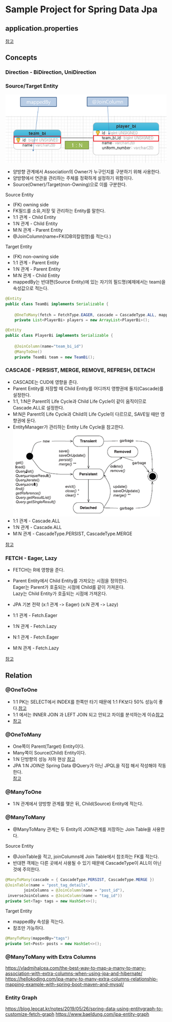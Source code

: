 # Sample Project for Spring Data Jpa

## application.properties
[참고](https://creatorpark-tech-stack.tistory.com/2?category=812808)

## Concepts
### Direction - BiDirection, UniDirection


### Source/Target Entity
![Source,Target Entity](./docs/images/sourcetarge.png)  

- 양방향 관계에서 Association의 Owner가 누구인지를 구분하기 위해 사용한다.
- 양방향에서 연관을 관리하는 주체를 정확하게 설정하기 위함이다.
- Source(Owner)/Target(non-Owning)으로 이를 구분한다.  

Source Entity
- (FK) owning side
- FK필드를 소유,저장 및 관리하는 Entity를 말한다.
- 1:1 관계 - Child Entity
- 1:N 관계 - Child Entity
- M:N 관계 - Parent Entity 
- @JoinColumn(name=FK(DB의칼럼명)를 적는다.)

Target Entity  
- (FK) non-owning side  
- 1:1 관계 - Parent Entity
- 1:N 관계 - Parent Entity
- M:N 관계 - Child Entity     
- mappedBy는 반대편(Source Entity)에 있는 자기의 필드명(예제에서는 team)을 속성값으로 적는다.
  
```java
@Entity
public class TeamBi implements Serializable {
	
	@OneToMany(fetch = FetchType.EAGER, cascade = CascadeType.ALL, mappedBy="team")
	private List<PlayerBi> players = new ArrayList<PlayerBi>();
```

```java
@Entity
public class PlayerBi implements Serializable {
	
	@JoinColumn(name="team_bi_id")
	@ManyToOne()
	private TeamBi team = new TeamBi();
```

    
### CASCADE - PERSIST, MERGE, REMOVE, REFRESH, DETACH
- CASCADE는 CUD에 영향을 준다.
- Parent Entity를 저장할 때 Child Entity를 어디까지 영향권에 둘지(Cascade)를 설정한다.
- 1:1, 1:N은 Parent의 Life Cycle과 Child Life Cycle이 같이 움직이므로 Cascade.ALL로 설정한다.
- M:N은 Parent의 Life Cycle과 Child의 Life Cycle이 다르므로, SAVE일 때만 영향권에 둔다.  
- EntityManager가 관리하는 Entity Life Cycle을 참고한다.  
![persistenceStatus](./docs/images/persistenceStatus.png)  
- 1:1 관계 - Cascade.ALL  
- 1:N 관계 - Cascade.ALL  
- M:N 관계 - CascadeType.PERSIST, CascadeType.MERGE

[참고](https://vladmihalcea.com/a-beginners-guide-to-jpa-and-hibernate-cascade-types/)
  
### FETCH - Eager, Lazy
- FETCH는 R에 영향을 준다.
- Parent Entity에서 Child Entity를 가져오는 시점을 정의한다.  
Eager는 Parent가 호출되는 시점에 Child를 같이 가져온다.    
Lazy는 Child Entity가 호출되는  시점에 가져온다.  

- JPA 기본 전략  (x:1 관계 -> Eager) (x:N 관계 -> Lazy)
- 1:1 관계 - Fetch.Eager
- 1:N 관계 - Fetch.Lazy
- N:1 관계 - Fetch.Eager 
- M:N 관계 - Fetch.Lazy

[참고](https://vladmihalcea.com/initialize-lazy-proxies-collections-jpa-hibernate/)

## Relation

### @OneToOne   
- 1:1 PK는 SELECT에서 INDEX를 한쪽만 타기 때문에 1:1 FK보다 50% 성능이 좋다.[참고](https://vladmihalcea.com/the-best-way-to-map-a-onetoone-relationship-with-jpa-and-hibernate/)
- 1:1 에서는 INNER JOIN 과 LEFT JOIN 되고 안되고 차이를 분석하는게 이슈[참고](https://chanlee.wordpress.com/2012/07/04/jpa-%EC%A1%B0%EC%9D%B8%ED%8C%81-inner-or-outer-join/)  
- [참고](https://kwonnam.pe.kr/wiki/java/jpa/one-to-one)

### @OneToMany
-  One쪽이 Parent(Target) Entity이다.
- Many쪽이 Source(Child) Entity이다. 
- 1:N 단방향의 성능 저하 현상 
[참고](https://vladmihalcea.com/the-best-way-to-map-a-onetomany-association-with-jpa-and-hibernate/)
- JPA 1:N JOIN은 Spring Data @Query가 아닌 JPQL을 직접 해서 작성해야 작동한다.  
 [참고](https://stackoverflow.com/questions/12465260/jpa-hibernate-inner-join-between-parent-and-child-tables)

### @ManyToOne
- 1:N 관계에서 양방향 관계를 맺은 뒤, Child(Source) Entity에 적는다. 

### @ManyToMany
- @ManyToMany 관계는 두 Entity의 JOIN관계를 저장하는 Join Table을 사용한다.  
  
Source Entity
- @JoinTable을 적고, joinColumns에 Join Table에서 참조하는 FK를 적는다.
- 반대편 객체는 다른 곳에서 사용될 수 있기 때문에 CascadeType이 ALL이 아닌 것에 주의한다.  

```java
@ManyToMany(cascade = { CascadeType.PERSIST, CascadeType.MERGE })
@JoinTable(name = "post_tag_details", 
        joinColumns = @JoinColumn(name = "post_id"), 
 inverseJoinColumns = @JoinColumn(name = "tag_id"))
private Set<Tag> tags = new HashSet<>();
```

Target Entity  
- mappedBy 속성을 적는다. 
- 참조만 가능하다.
  
```java
@ManyToMany(mappedBy="tags")
private Set<Post> posts = new HashSet<>();
```

### @ManyToMany with Extra Columns
https://vladmihalcea.com/the-best-way-to-map-a-many-to-many-association-with-extra-columns-when-using-jpa-and-hibernate/
https://hellokoding.com/jpa-many-to-many-extra-columns-relationship-mapping-example-with-spring-boot-maven-and-mysql/


### Entity Graph
https://blog.leocat.kr/notes/2019/05/26/spring-data-using-entitygraph-to-customize-fetch-graph
https://www.baeldung.com/jpa-entity-graph

